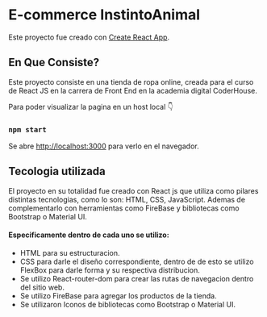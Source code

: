 # E-commerce InstintoAnimal 

Este proyecto fue creado con [Create React App](https://github.com/facebook/create-react-app).

## En Que Consiste?

Este proyecto consiste en una tienda de ropa online, creada para el curso de React JS en la carrera de Front End en la academia digital CoderHouse.

Para poder visualizar la pagina en un host local 👇

### `npm start`


Se abre [http://localhost:3000](http://localhost:3000) para verlo en  el navegador.


## Tecologia utilizada

El proyecto en su totalidad fue creado con React js que utiliza como pilares distintas tecnologias, como lo son: HTML, CSS, JavaScript. Ademas de complementarlo con herramientas como FireBase y bibliotecas como Bootstrap o Material UI. 

#### Especificamente dentro de cada uno se utilizo:

* HTML para su estructuracion.
* CSS para darle el diseño correspondiente, dentro de de esto se utilizo FlexBox para darle forma y su respectiva distribucion.
* Se utilizo React-router-dom para crear las rutas de navegacion dentro del sitio web.
* Se utilizo FireBase para agregar los productos de la tienda.
* Se utilizaron Iconos de bibliotecas como Bootstrap o Material UI.



